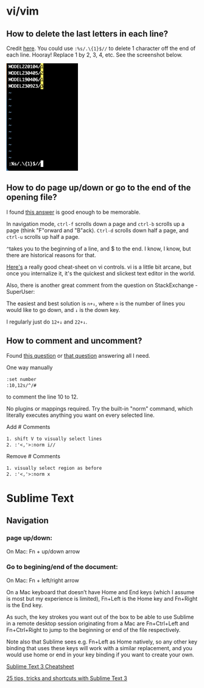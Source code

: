 # vi/vim

## How to delete the last letters in each line?
Credit [here](https://stackoverflow.com/questions/36264659/how-do-i-delete-the-last-character-in-each-line-using-vim). You could use `:%s/.\{1}$//` to delete 1 character off the end of each line. Hooray! Replace 1 by 2, 3, 4, etc. See the screenshot below.

![demo](images/vim_delete_last_letter.png?raw=true "Delete last letters on every line")

## How to do page up/down or go to the end of the opening file?

I found [this answer](https://superuser.com/questions/335944/vim-in-osx-how-to-do-page-up-page-down-go-to-eol-through-a-vim-file-opened-in-t) is good enough to be memorable.

In navigation mode, `ctrl-f` scrolls down a page and `ctrl-b` scrolls up a page (think "F"orward and "B"ack). `Ctrl-d` scrolls down half a page, and `ctrl-u` scrolls up half a page.

`^`takes you to the beginning of a line, and $ to the end. I know, I know, but there are historical reasons for that.

[Here's](http://www.lagmonster.org/docs/vi2.html) a really good cheat-sheet on vi controls. vi is a little bit arcane, but once you internalize it, it's the quickest and slickest text editor in the world.

Also, there is another great comment from the question on StackExchange - SuperUser:

The easiest and best solution is `n+↓`, where `n` is the number of lines you would like to go down, and `↓` is the down key.

I regularly just do `12+↓` and `22+↓`.

## How to comment and uncomment?
Found [this question](https://stackoverflow.com/questions/1676632/whats-a-quick-way-to-comment-uncomment-lines-in-vim) or [that question](https://stackoverflow.com/questions/2561418/how-to-comment-out-a-block-of-python-code-in-vim) answering all I need.

One way manually
```
:set number
:10,12s/^/#
```
to comment the line 10 to 12.

No plugins or mappings required. Try the built-in "norm" command, which literally executes anything you want on every selected line.

Add # Comments
```
1. shift V to visually select lines
2. :'<,'>:norm i//
```
Remove # Comments
```
1. visually select region as before
2. :'<,'>:norm x
```

# Sublime Text
## Navigation
### page up/down: 
On Mac: Fn + up/down arrow
### Go to begining/end of the document:
On Mac: Fn + left/right arrow

On a Mac keyboard that doesn’t have Home and End keys (which I assume is most but my experience is limited), Fn+Left is the Home key and Fn+Right is the End key.

As such, the key strokes you want out of the box to be able to use Sublime in a remote desktop session originating from a Mac are Fn+Ctrl+Left and Fn+Ctrl+Right to jump to the beginning or end of the file respectively.

Note also that Sublime sees e.g. Fn+Left as Home natively, so any other key binding that uses these keys will work with a similar replacement, and you would use home or end in your key binding if you want to create your own.


[Sublime Text 3 Cheatsheet](https://www.shortcutfoo.com/app/dojos/sublime-text-3-mac/cheatsheet)

[25 tips, tricks and shortcuts with Sublime Text 3](https://generalassemb.ly/blog/sublime-text-3-tips-tricks-shortcuts/)